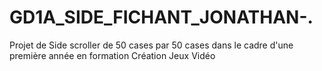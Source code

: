 # GD1A_SIDE_FICHANT_JONATHAN-.


Projet de Side scroller de 50 cases par 50 cases dans le cadre d'une première année en formation Création Jeux Vidéo
